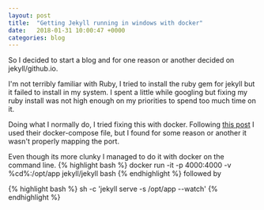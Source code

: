 ```yaml
---
layout: post
title:  "Getting Jekyll running in windows with docker"
date:   2018-01-31 10:00:47 +0000
categories: blog
---
```


So I decided to start a blog and for one reason or another decided on jekyll/github.io.

I'm not terribly familiar with Ruby, I tried to install the ruby gem for jekyll but it failed to install in my system. I spent a little while googling but fixing my ruby install was not high enough on my priorities to spend too much time on it.

Doing what I normally do, I tried fixing this with docker. Following [this post][blog-post] I used their docker-compose file, but I found for some reason or another it wasn't properly mapping the port.

Even though its more clunky I managed to do it with docker on the command line.
{% highlight bash %}
docker run -it -p 4000:4000 -v %cd%:/opt/app jekyll/jekyll bash
{% endhighlight %}
followed by

{% highlight bash %}
sh -c 'jekyll serve -s /opt/app --watch'
{% endhighlight %}

[blog-post]: https://cardano.github.io/blog/2016/11/29/creating-an-engineering-blog

